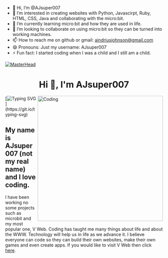 - 👋 Hi, I’m @AJsuper007
- 👀 I’m interested in creating websites with Python, Javascirpt, Ruby, HTML, CSS, Java and collaborating with the micro:bit.
- 🌱 I’m currently learning micro:bit and  how they are used in life.
- 💞️ I’m looking to collaborate on using micro:bit so they can be turned into working machines.
- 📫 How to reach me on github or gmail: aindriusjohnson@gmail.com
- 😄 Pronouns: Just my username: AJsuper007
- ⚡ Fun fact: I started coding when I was a child and I still am a child.

[![MasterHead](https://visme.co/blog/wp-content/uploads/2019/10/animated-presentation-software-header.gif)]()

<h1 align="center">Hi 👋, I'm AJsuper007</h1>
<img align="right" alt="Coding" width="400" src="https://miro.medium.com/max/680/0*7Q3yvSIv_t0ioJ-Z.gif"/>


[![Typing SVG](https://readme-typing-svg.demolab.com/?lines=A+coder+who+loves+gaming;Working+on+future+websites;Gen+A+RULES!!!!!!!!!!)](https://git.io/typing-svg)

<h2>My name is AJsuper007 (not my real name) and I love coding.</h2>
<p>I have been working no some projects such as microbit and my most popular one, V Web. Coding has taught me many things about life and about the WWW. Technology will help us in life as we advance it. I believe everyone can code so they can build their own websites, make their own games and even create apps. If you would like to visit V Web then click <a href="https://ajsuper007.github.io/V-Web/">here</a>.</p>

